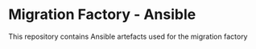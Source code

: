 # Migration Factory - Ansible
This repository contains Ansible artefacts used for the migration factory
